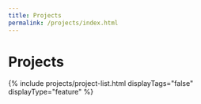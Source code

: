 ```yaml
---
title: Projects
permalink: /projects/index.html
---
```


# Projects

{% include projects/project-list.html displayTags="false" displayType="feature" %}
